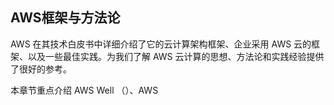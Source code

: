 ## AWS框架与方法论


AWS 在其技术白皮书中详细介绍了它的云计算架构框架、企业采用 AWS 云的框架、以及一些最佳实践。为我们了解 AWS 云计算的思想、方法论和实践经验提供了很好的参考。

本章节重点介绍 AWS Well （）、AWS